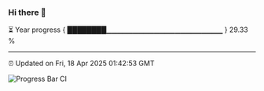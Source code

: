 ### Hi there 👋

⏳ Year progress { ████████▁▁▁▁▁▁▁▁▁▁▁▁▁▁▁▁▁▁▁▁▁▁ } 29.33 %

---

⏰ Updated on Fri, 18 Apr 2025 01:42:53 GMT

![Progress Bar CI](https://github.com/liununu/liununu/workflows/Progress%20Bar%20CI/badge.svg)

